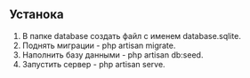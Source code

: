## Устанока

1. В папке database создать файл с именем database.sqlite.
2. Поднять миграции - php artisan migrate.
3. Наполнить базу данными - php artisan db:seed.
4. Запустить сервер - php artisan serve.

